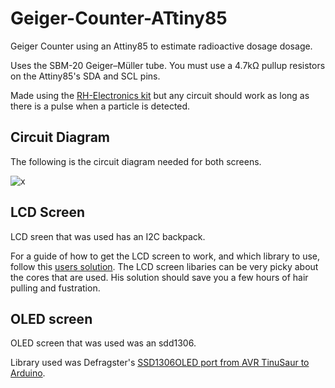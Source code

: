 # Geiger-Counter-ATtiny85
Geiger Counter using an Attiny85 to estimate radioactive dosage dosage.

Uses the SBM-20 Geiger–Müller tube.
You must use a 4.7kΩ pullup resistors on the Attiny85's SDA and SCL pins.

Made using the [RH-Electronics kit](http://www.rhelectronics.net/store/radiation-detector-geiger-counter-diy-kit-second-edition.html) but any circuit should work as long as there is a pulse when a particle is detected. 

## Circuit Diagram
The following is the circuit diagram needed for both screens.

![x](https://i.imgur.com/rjDOTEW.png)


## LCD Screen

LCD sreen that was used has an I2C backpack.

For a guide of how to get the LCD screen to work, and which library to use, follow this [users solution](https://arduino.stackexchange.com/questions/29546/attiny85-i2c-lcd). The LCD screen libaries can be very picky about the cores that are used. His solution should save you a few hours of hair pulling and fustration.

## OLED screen

OLED screen that was used was an sdd1306.

Library used was Defragster's [SSD1306OLED port from AVR TinuSaur to Arduino](https://github.com/Defragster/ssd1306xled).
